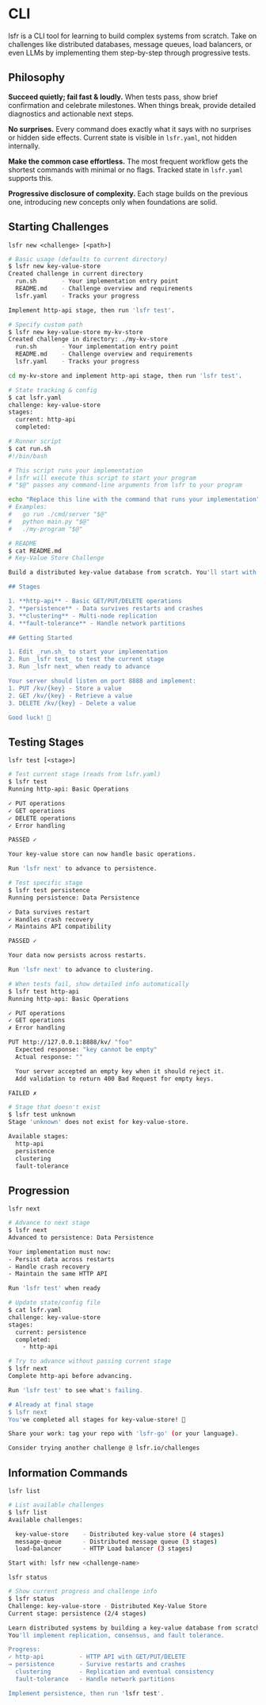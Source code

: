 # CLI

lsfr is a CLI tool for learning to build complex systems from scratch. Take on challenges like distributed databases, message queues, load balancers, or even LLMs by implementing them step-by-step through progressive tests.

## Philosophy

**Succeed quietly; fail fast & loudly.** When tests pass, show brief confirmation and celebrate milestones. When things break, provide detailed diagnostics and actionable next steps.

**No surprises.** Every command does exactly what it says with no surprises or hidden side effects. Current state is visible in `lsfr.yaml`, not hidden internally.

**Make the common case effortless.** The most frequent workflow gets the shortest commands with minimal or no flags. Tracked state in `lsfr.yaml` supports this.

**Progressive disclosure of complexity.** Each stage builds on the previous one, introducing new concepts only when foundations are solid.

## Starting Challenges

`lsfr new <challenge> [<path>]`

```bash
# Basic usage (defaults to current directory)
$ lsfr new key-value-store
Created challenge in current directory
  run.sh       - Your implementation entry point
  README.md    - Challenge overview and requirements
  lsfr.yaml    - Tracks your progress

Implement http-api stage, then run 'lsfr test'.

# Specify custom path
$ lsfr new key-value-store my-kv-store
Created challenge in directory: ./my-kv-store
  run.sh       - Your implementation entry point
  README.md    - Challenge overview and requirements
  lsfr.yaml    - Tracks your progress

cd my-kv-store and implement http-api stage, then run 'lsfr test'.

# State tracking & config
$ cat lsfr.yaml
challenge: key-value-store
stages:
  current: http-api
  completed:

# Runner script
$ cat run.sh
#!/bin/bash

# This script runs your implementation
# lsfr will execute this script to start your program
# "$@" passes any command-line arguments from lsfr to your program

echo "Replace this line with the command that runs your implementation"
# Examples:
#   go run ./cmd/server "$@"
#   python main.py "$@"
#   ./my-program "$@"

# README
$ cat README.md
# Key-Value Store Challenge

Build a distributed key-value database from scratch. You'll start with a simple HTTP API and progressively add persistence, clustering, and fault tolerance.

## Stages

1. **http-api** - Basic GET/PUT/DELETE operations
2. **persistence** - Data survives restarts and crashes
3. **clustering** - Multi-node replication
4. **fault-tolerance** - Handle network partitions

## Getting Started

1. Edit _run.sh_ to start your implementation
2. Run _lsfr test_ to test the current stage
3. Run _lsfr next_ when ready to advance

Your server should listen on port 8888 and implement:
1. PUT /kv/{key} - Store a value
2. GET /kv/{key} - Retrieve a value
3. DELETE /kv/{key} - Delete a value

Good luck! 🚀
```

## Testing Stages

`lsfr test [<stage>]`

```bash
# Test current stage (reads from lsfr.yaml)
$ lsfr test
Running http-api: Basic Operations

✓ PUT operations
✓ GET operations
✓ DELETE operations
✓ Error handling

PASSED ✓

Your key-value store can now handle basic operations.

Run 'lsfr next' to advance to persistence.

# Test specific stage
$ lsfr test persistence
Running persistence: Data Persistence

✓ Data survives restart
✓ Handles crash recovery
✓ Maintains API compatibility

PASSED ✓

Your data now persists across restarts.

Run 'lsfr next' to advance to clustering.

# When tests fail, show detailed info automatically
$ lsfr test http-api
Running http-api: Basic Operations

✓ PUT operations
✓ GET operations
✗ Error handling

PUT http://127.0.0.1:8888/kv/ "foo"
  Expected response: "key cannot be empty"
  Actual response: ""

  Your server accepted an empty key when it should reject it.
  Add validation to return 400 Bad Request for empty keys.

FAILED ✗

# Stage that doesn't exist
$ lsfr test unknown
Stage 'unknown' does not exist for key-value-store.

Available stages:
  http-api
  persistence
  clustering
  fault-tolerance
```

## Progression

`lsfr next`

```bash
# Advance to next stage
$ lsfr next
Advanced to persistence: Data Persistence

Your implementation must now:
- Persist data across restarts
- Handle crash recovery
- Maintain the same HTTP API

Run 'lsfr test' when ready

# Update state/config file
$ cat lsfr.yaml
challenge: key-value-store
stages:
  current: persistence
  completed:
    - http-api

# Try to advance without passing current stage
$ lsfr next
Complete http-api before advancing.

Run 'lsfr test' to see what's failing.

# Already at final stage
$ lsfr next
You've completed all stages for key-value-store! 🎉

Share your work: tag your repo with 'lsfr-go' (or your language).

Consider trying another challenge @ lsfr.io/challenges
```

## Information Commands

`lsfr list`

```bash
# List available challenges
$ lsfr list
Available challenges:

  key-value-store    - Distributed key-value store (4 stages)
  message-queue      - Distributed message queue (3 stages)
  load-balancer      - HTTP Load balancer (3 stages)

Start with: lsfr new <challenge-name>
```

`lsfr status`

```bash
# Show current progress and challenge info
$ lsfr status
Challenge: key-value-store - Distributed Key-Value Store
Current stage: persistence (2/4 stages)

Learn distributed systems by building a key-value database from scratch.
You'll implement replication, consensus, and fault tolerance.

Progress:
✓ http-api          - HTTP API with GET/PUT/DELETE
→ persistence       - Survive restarts and crashes
  clustering        - Replication and eventual consistency
  fault-tolerance   - Handle network partitions

Implement persistence, then run 'lsfr test'.
```
